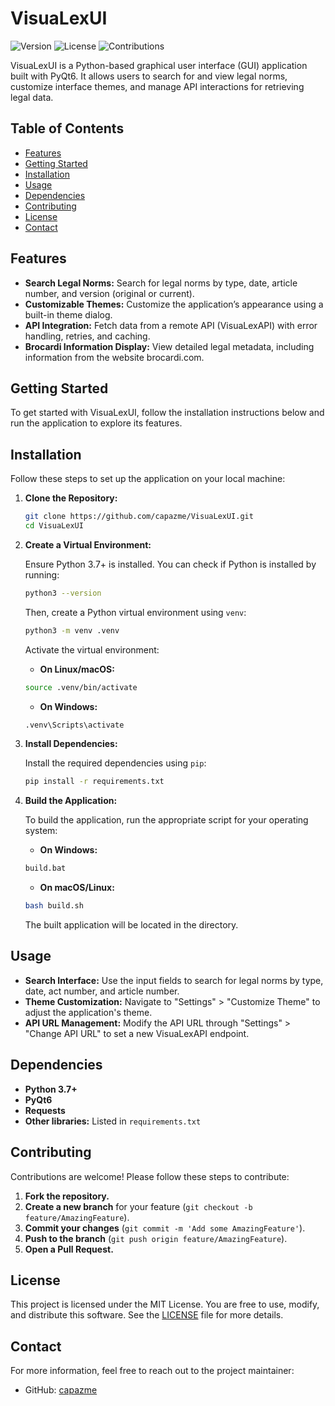 # VisuaLexUI

![Version](https://img.shields.io/badge/version-0.0.5-blue) ![License](https://img.shields.io/badge/license-MIT-green) ![Contributions](https://img.shields.io/badge/contributions-welcome-orange)

VisuaLexUI is a Python-based graphical user interface (GUI) application built with PyQt6. It allows users to search for and view legal norms, customize interface themes, and manage API interactions for retrieving legal data.

## Table of Contents

- [Features](#features)
- [Getting Started](#getting-started)
- [Installation](#installation)
- [Usage](#usage)
- [Dependencies](#dependencies)
- [Contributing](#contributing)
- [License](#license)
- [Contact](#contact)

## Features

- **Search Legal Norms:** Search for legal norms by type, date, article number, and version (original or current).
- **Customizable Themes:** Customize the application’s appearance using a built-in theme dialog.
- **API Integration:** Fetch data from a remote API (VisuaLexAPI) with error handling, retries, and caching.
- **Brocardi Information Display:** View detailed legal metadata, including information from the website brocardi.com.

## Getting Started

To get started with VisuaLexUI, follow the installation instructions below and run the application to explore its features.

## Installation

Follow these steps to set up the application on your local machine:

1. **Clone the Repository:**

    ```bash
    git clone https://github.com/capazme/VisuaLexUI.git
    cd VisuaLexUI
    ```

2. **Create a Virtual Environment:**

   Ensure Python 3.7+ is installed. You can check if Python is installed by running:

    ```bash
    python3 --version
    ```

   Then, create a Python virtual environment using `venv`:

    ```bash
    python3 -m venv .venv
    ```

   Activate the virtual environment:

   - **On Linux/macOS:**

    ```bash
    source .venv/bin/activate
    ```

   - **On Windows:**

    ```bash
    .venv\Scripts\activate
    ```

3. **Install Dependencies:**

   Install the required dependencies using `pip`:

    ```bash
    pip install -r requirements.txt
    ```

4. **Build the Application:**

   To build the application, run the appropriate script for your operating system:

   - **On Windows:**

    ```bash
    build.bat
    ```

   - **On macOS/Linux:**

    ```bash
    bash build.sh
    ```

   The built application will be located in the directory.

## Usage

- **Search Interface:** Use the input fields to search for legal norms by type, date, act number, and article number.
- **Theme Customization:** Navigate to "Settings" > "Customize Theme" to adjust the application's theme.
- **API URL Management:** Modify the API URL through "Settings" > "Change API URL" to set a new VisuaLexAPI endpoint.


## Dependencies

- **Python 3.7+**
- **PyQt6**
- **Requests**
- **Other libraries:** Listed in `requirements.txt`

## Contributing

Contributions are welcome! Please follow these steps to contribute:

1. **Fork the repository.**
2. **Create a new branch** for your feature (`git checkout -b feature/AmazingFeature`).
3. **Commit your changes** (`git commit -m 'Add some AmazingFeature'`).
4. **Push to the branch** (`git push origin feature/AmazingFeature`).
5. **Open a Pull Request.**

## License

This project is licensed under the MIT License. You are free to use, modify, and distribute this software. See the [LICENSE](LICENSE) file for more details.

## Contact

For more information, feel free to reach out to the project maintainer:

- GitHub: [capazme](https://github.com/capazme)
